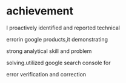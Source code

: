 # achievement
I proactively identified and reported technical

errorin google products,it demonstrating

strong analytical skill and problem

solving.utilized google search console for

error verification and correction
